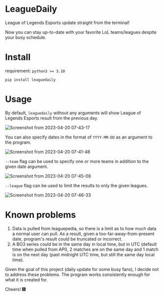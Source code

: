 # LeagueDaily

League of Legends Esports update straight from the terminal!

Now you can stay up-to-date with your favorite LoL teams/leagues despite your busy schedule.
# Install

requirement: `python3 >= 3.10`


`pip install leaguedaily`

# Usage

By default, `leaguedaily` without any arguments will show League of Legends Esports result from the previous day.

![Screenshot from 2023-04-20 07-43-17](https://user-images.githubusercontent.com/60205090/233401825-ff74f03d-7e29-4fc0-ad0c-9f1fb5639e72.png)

You can also specify dates in the format of `YYYY-MM-DD` as an argument to the program.

![Screenshot from 2023-04-20 07-41-48](https://user-images.githubusercontent.com/60205090/233401471-2f539f98-7a97-4dcc-a5a1-5a292ff9d77d.png)


`--team` flag can be used to specify one or more teams in addition to the given date argument.

![Screenshot from 2023-04-20 07-45-08](https://user-images.githubusercontent.com/60205090/233402355-e9d1c5ce-2a57-47a3-bfcd-23bf0bb4cf02.png)


`--league` flag can be used to limit the results to only the given leagues.

![Screenshot from 2023-04-20 07-46-33](https://user-images.githubusercontent.com/60205090/233402764-f5ec7044-8899-4bc1-a7c6-2b442acddb5d.png)

# Known problems

1. Data is pulled from leaguepedia, so there is a limit as to how much data a normal user can pull. As a result, given a too-far-away-from-present date, program's result could be truncated or incorrect.
2. A BO3 series could be in the same day in local time, but in UTC (default time when pulled from API), 2 matches are on the same day and 1 match is on the next day (past midnight UTC time, but still the same day local time). 

Given the goal of this project (daily update for some busy fans), I decide not to address these problems. The program works consistently enough for what it is created for.

Cheers! 🎆 
